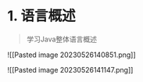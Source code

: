 # 1. 语言概述
> 学习Java整体语言概述

![[Pasted image 20230526140851.png]]




![[Pasted image 20230526141147.png]]